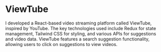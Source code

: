 # ViewTube
I developed a React-based video streaming platform called ViewTube, inspired by YouTube. The key technologies used include Redux for state management, Tailwind CSS for styling, and various APIs for suggestions and video data. ViewTube features a search suggestion functionality, allowing users to click on suggestions to view videos.
